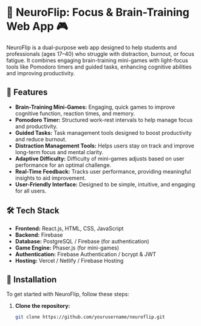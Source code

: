 # 🧠 NeuroFlip: Focus & Brain-Training Web App 🎮

NeuroFlip is a dual-purpose web app designed to help students and professionals (ages 17–40) who struggle with distraction, burnout, or focus fatigue. It combines engaging brain-training mini-games with light-focus tools like Pomodoro timers and guided tasks, enhancing cognitive abilities and improving productivity.

## 🚀 Features

- **Brain-Training Mini-Games:** Engaging, quick games to improve cognitive function, reaction times, and memory.
- **Pomodoro Timer:** Structured work-rest intervals to help manage focus and productivity.
- **Guided Tasks:** Task management tools designed to boost productivity and reduce burnout.
- **Distraction Management Tools:** Helps users stay on track and improve long-term focus and mental clarity.
- **Adaptive Difficulty:** Difficulty of mini-games adjusts based on user performance for an optimal challenge.
- **Real-Time Feedback:** Tracks user performance, providing meaningful insights to aid improvement.
- **User-Friendly Interface:** Designed to be simple, intuitive, and engaging for all users.

## 🛠️ Tech Stack

- **Frontend:** React.js, HTML, CSS, JavaScript
- **Backend:** Firebase
- **Database:** PostgreSQL / Firebase (for authentication)
- **Game Engine:** Phaser.js (for mini-games)
- **Authentication:** Firebase Authentication / bcrypt & JWT
- **Hosting:** Vercel / Netlify / Firebase Hosting

## 📌 Installation

To get started with NeuroFlip, follow these steps:

1. **Clone the repository:**

   ```bash
   git clone https://github.com/yourusername/neuroflip.git
